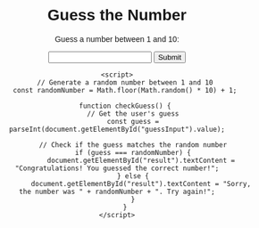 <!DOCTYPE html>
<html>
<head>
    <title>Guess the Number</title>
    <style>
        body {
            text-align: center;
            margin-top: 100px;
            font-family: Arial, sans-serif;
        }
    </style>
</head>
<body>
    <h1>Guess the Number</h1>
    <p>Guess a number between 1 and 10:</p>
    <input type="number" id="guessInput">
    <button onclick="checkGuess()">Submit</button>
    <p id="result"></p>

    <script>
        // Generate a random number between 1 and 10
        const randomNumber = Math.floor(Math.random() * 10) + 1;

        function checkGuess() {
            // Get the user's guess
            const guess = parseInt(document.getElementById("guessInput").value);

            // Check if the guess matches the random number
            if (guess === randomNumber) {
                document.getElementById("result").textContent = "Congratulations! You guessed the correct number!";
            } else {
                document.getElementById("result").textContent = "Sorry, the number was " + randomNumber + ". Try again!";
            }
        }
    </script>
</body>
</html>
